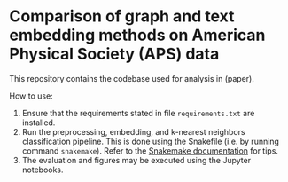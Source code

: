# Comparison of graph and text embedding methods on American Physical Society (APS) data

This repository contains the codebase used for analysis in (paper).

How to use:
1. Ensure that the requirements stated in file `requirements.txt` are installed.
2. Run the preprocessing, embedding, and k-nearest neighbors classification pipeline. This is done using the Snakefile (i.e. by running command `snakemake`). Refer to the [Snakemake documentation](https://snakemake.readthedocs.io/) for tips.
3. The evaluation and figures may be executed using the Jupyter notebooks. 